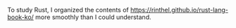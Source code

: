To study Rust, I organized the contents of https://rinthel.github.io/rust-lang-book-ko/ more smoothly than I could understand.
